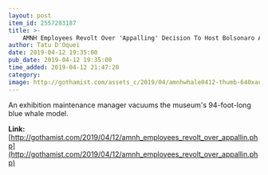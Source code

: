 ```yaml
---
layout: post
item_id: 2557283187
title: >-
    AMNH Employees Revolt Over 'Appalling' Decision To Host Bolsonaro At Museum
author: Tatu D'Oquei
date: 2019-04-12 19:35:00
pub_date: 2019-04-12 19:35:00
time_added: 2019-04-12 21:47:20
category: 
image: http://gothamist.com/assets_c/2019/04/amnhwhale0412-thumb-640xauto-1028693.jpeg
---
```


An exhibition maintenance manager vacuums the museum's 94-foot-long blue whale model.

**Link:** [http://gothamist.com/2019/04/12/amnh_employees_revolt_over_appallin.php](http://gothamist.com/2019/04/12/amnh_employees_revolt_over_appallin.php)

